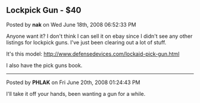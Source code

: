 ## Lockpick Gun - $40
Posted by **nak** on Wed June 18th, 2008 06:52:33 PM

Anyone want it? I don't think I can sell it on ebay since I didn't see any other
listings for lockpick guns.  I've just been clearing out a lot of stuff.

It's this model: <http://www.defensedevices.com/lockaid-pick-gun.html>

I also have the pick guns book.

--------------------------------------------------------------------------------

Posted by **PHLAK** on Fri June 20th, 2008 01:24:43 PM

I'll take it off your hands, been wanting a gun for a while.
